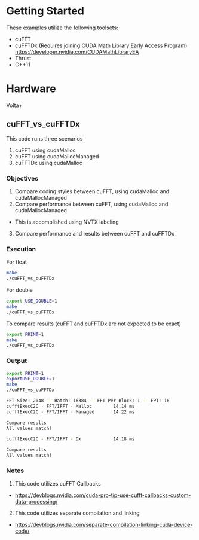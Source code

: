 # Getting Started
These examples utilize the following toolsets:
* cuFFT
* cuFFTDx (Requires joining CUDA Math Library Early Access Program) https://developer.nvidia.com/CUDAMathLibraryEA
* Thrust
* C++11

# Hardware
Volta+

## cuFFT_vs_cuFFTDx

This code runs three scenarios
1. cuFFT using cudaMalloc
2. cuFFT using cudaMallocManaged
3. cuFFTDx using cudaMalloc

### Objectives
1. Compare coding styles between cuFFT, using cudaMalloc and cudaMallocManaged
2. Compare performance between cuFFT, using cudaMalloc and cudaMallocManaged
- This is accomplished using NVTX labeling
3. Compare performance and results between cuFFT and cuFFTDx

### Execution
For float
```bash
make
./cuFFT_vs_cuFFTDx
```

For double
```bash
export USE_DOUBLE=1
make
./cuFFT_vs_cuFFTDx
```

To compare results (cuFFT and cuFFTDx are not expected to be exact)
```bash
export PRINT=1
make
./cuFFT_vs_cuFFTDx
```

### Output
```bash
export PRINT=1
exportUSE_DOUBLE=1
make
./cuFFT_vs_cuFFTDx

FFT Size: 2048 -- Batch: 16384 -- FFT Per Block: 1 -- EPT: 16
cufftExecC2C - FFT/IFFT - Malloc        14.14 ms
cufftExecC2C - FFT/IFFT - Managed       14.22 ms

Compare results
All values match!

cufftExecC2C - FFT/IFFT - Dx            14.18 ms

Compare results
All values match!
```

### Notes
1. This code utilizes cuFFT Callbacks
- https://devblogs.nvidia.com/cuda-pro-tip-use-cufft-callbacks-custom-data-processing/
2. This code utilizes separate compilation and linking
- https://devblogs.nvidia.com/separate-compilation-linking-cuda-device-code/
